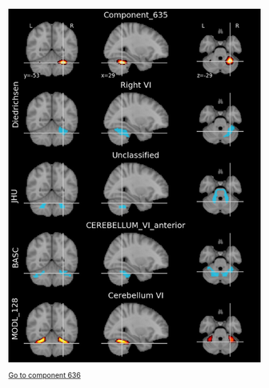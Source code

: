 


![635](preliminary/635.jpg "Component 635")

[Go to component 636](https://parietal-inria.github.io/MODL_atlas/1024/636 "Component 636")